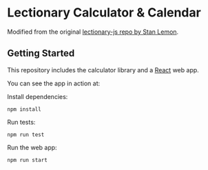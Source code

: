 # Lectionary Calculator & Calendar

Modified from the original [lectionary-js repo by Stan Lemon](https://github.com/stanlemon/lectionary-js).

## Getting Started

This repository includes the calculator library and a [React](http://reactjs.org) web app.

You can see the app in action at:

Install dependencies:

```shell
npm install
```

Run tests:

```shell
npm run test
```

Run the web app:

```shell
npm run start
```

